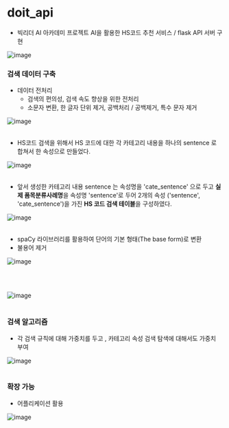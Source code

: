 # doit_api
- 빅리더 AI 아카데미 프로젝트 AI을 활용한 HS코드 추천 서비스 / flask API 서버 구현

![image](https://user-images.githubusercontent.com/58140426/134754954-e8600f98-cc78-47f5-824e-464d16b07736.png)

### 검색 데이터 구축

- 데이터 전처리
  - 검색의 편의성, 검색 속도 향상을 위한 전처리
  - 소문자 변환, 한 글자 단위 제거, 공백처리 / 공백제거, 특수 문자 제거

![image](https://user-images.githubusercontent.com/58140426/134754905-16f861b0-14b8-4cb6-825b-1d7268dc32f4.png)
<br>
<br>

- HS코드 검색을 위해서 HS 코드에 대한 각 카테고리 내용을 하나의 sentence 로 합쳐서 한 속성으로 만들었다.

![image](https://user-images.githubusercontent.com/58140426/134754817-01df8008-5010-4bc4-9315-353c4bc28c55.png)
<br>
<br>

- 앞서 생성한 카테고리 내용 sentence 는 속성명을 'cate_sentence' 으로 두고 <b>실제 품목분류사례명</b>을 속성명 'sentence'로 두어 
2개의 속성 ('sentence', 'cate_sentence')을 가진 <b>HS 코드 검색 테이블</b>을 구성하였다.

![image](https://user-images.githubusercontent.com/58140426/134754321-fb1f7368-8ae8-4c3f-8074-cc2ff39ffa75.png)
<br>
<br>
- spaCy 라이브러리를 활용하여 단어의 기본 형태(The base form)로 변환
- 불용어 제거

![image](https://user-images.githubusercontent.com/58140426/134754990-317e5486-a3c4-4fb2-b579-b5b79ecbdbe1.png)

<br>
<br>

![image](https://user-images.githubusercontent.com/58140426/134755145-88d44c86-6db3-4c81-a0b5-ea2e921cf6a9.png)
<br>
<br>

### 검색 알고리즘
- 각 검색 규칙에 대해 가중치를 두고 , 카테고리 속성 검색 탐색에 대해서도 가중치 부여

![image](https://user-images.githubusercontent.com/58140426/134755200-54d4e37f-0a75-43dc-a201-1c0b86d8f99c.png)
<br>
<br>

### 확장 가능
- 어플리케이션 활용

![image](https://user-images.githubusercontent.com/58140426/134755104-1194edbf-43e3-4c19-8ca3-aaa6264bb9ed.png)
